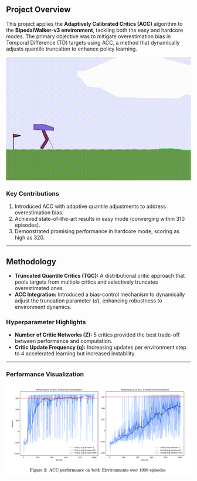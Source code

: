 

## Project Overview

This project applies the **Adaptively Calibrated Critics (ACC)** algorithm to the **BipedalWalker-v3 environment**, tackling both the easy and hardcore modes. The primary objective was to mitigate overestimation bias in Temporal Difference (TD) targets using ACC, a method that dynamically adjusts quantile truncation to enhance policy learning.

![Hardcore Mode Performance](hardcore_mode.gif)


### Key Contributions
1. Introduced ACC with adaptive quantile adjustments to address overestimation bias.
2. Achieved state-of-the-art results in easy mode (converging within 310 episodes).
3. Demonstrated promising performance in hardcore mode, scoring as high as 320.

---

## Methodology

- **Truncated Quantile Critics (TQC):** A distributional critic approach that pools targets from multiple critics and selectively truncates overestimated ones.
- **ACC Integration:** Introduced a bias-control mechanism to dynamically adjust the truncation parameter ($d$), enhancing robustness to environment dynamics.

### Hyperparameter Highlights
- **Number of Critic Networks (Z):** 5 critics provided the best trade-off between performance and computation.
- **Critic Update Frequency (q):** Increasing updates per environment step to 4 accelerated learning but increased instability.

---

### Performance Visualization

![Performance Summary](peformance.png)


